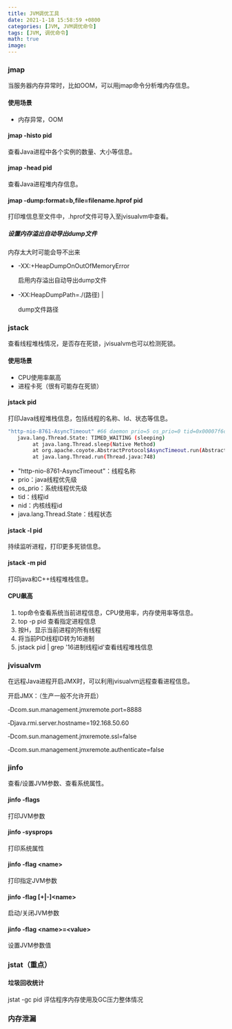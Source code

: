 ```yaml
---
title: JVM调优工具
date: 2021-1-18 15:58:59 +0800
categories: [JVM, JVM调优命令]
tags: [JVM, 调优命令]
math: true
image: 
---
```


### jmap

当服务器内存异常时，比如OOM，可以用jmap命令分析堆内存信息。

#### 使用场景

- 内存异常，OOM

#### jmap -histo pid

查看Java进程中各个实例的数量、大小等信息。

#### jmap -head pid

查看Java进程堆内存信息。

#### jmap -dump:format=b,file=filename.hprof pid

打印堆信息至文件中，.hprof文件可导入至jvisualvm中查看。

##### 设置内存溢出自动导出dump文件

内存太大时可能会导不出来

- -XX:+HeapDumpOnOutOfMemoryError

  启用内存溢出自动导出dump文件

- -XX:HeapDumpPath=./(路径) |

  dump文件路径

### jstack

查看线程堆栈情况，是否存在死锁，jvisualvm也可以检测死锁。

#### 使用场景

- CPU使用率飙高
- 进程卡死（很有可能存在死锁）

#### jstack pid

打印Java线程堆栈信息，包括线程的名称、Id、状态等信息。

~~~ sh
"http-nio-8761-AsyncTimeout" #66 daemon prio=5 os_prio=0 tid=0x00007f6d11ca5000 nid=0xc54 waiting on condition [0x00007f6c7baf9000]
   java.lang.Thread.State: TIMED_WAITING (sleeping)
        at java.lang.Thread.sleep(Native Method)
        at org.apache.coyote.AbstractProtocol$AsyncTimeout.run(AbstractProtocol.java:1211)
        at java.lang.Thread.run(Thread.java:748)
~~~

- "http-nio-8761-AsyncTimeout"：线程名称
- prio：java线程优先级
- os_prio：系统线程优先级
- tid：线程id
- nid：内核线程id
- java.lang.Thread.State：线程状态

#### jstack -l pid

持续监听进程，打印更多死锁信息。

#### jstack -m pid

打印java和C++线程堆栈信息。

#### CPU飙高

1. top命令查看系统当前进程信息，CPU使用率，内存使用率等信息。
2. top -p pid 查看指定进程信息
3. 按H，显示当前进程的所有线程
4. 将当前PID线程ID转为16进制
5. jstack pid | grep '16进制线程id'查看线程堆栈信息

### jvisualvm

在远程Java进程开启JMX时，可以利用jvisualvm远程查看进程信息。

开启JMX：（生产一般不允许开启）

‐Dcom.sun.management.jmxremote.port=8888

‐Djava.rmi.server.hostname=192.168.50.60 

‐Dcom.sun.management.jmxremote.ssl=false 

‐Dcom.sun.management.jmxremote.authenticate=false  

### jinfo

查看/设置JVM参数、查看系统属性。

#### jinfo -flags

打印JVM参数

#### jinfo -sysprops

打印系统属性

#### jinfo -flag \<name>

打印指定JVM参数

#### jinfo -flag [+|-]\<name>

启动/关闭JVM参数

#### jinfo -flag \<name>=\<value>

设置JVM参数值

### jstat（重点）

#### 垃圾回收统计

jstat -gc pid 评估程序内存使用及GC压力整体情况







### 内存泄漏



